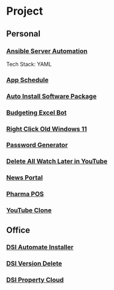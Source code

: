 # Project

## Personal

### [Ansible Server Automation](https://github.com/adzhanfarhan08/ansible-ubuntu-server-setup)

Tech Stack: YAML

### [App Schedule](https://github.com/adzhanfarhan08/schedule)

### [Auto Install Software Package](https://github.com/adzhanfarhan08/auto-install-software-package)

### [Budgeting Excel Bot](https://github.com/adzhanfarhan08/budgeting-excel-bot)

### [Right Click Old Windows 11](https://github.com/adzhanfarhan08/right-click-old-windows-11)

### [Password Generator](https://github.com/adzhanfarhan08/password-generator)

### [Delete All Watch Later in YouTube](https://github.com/adzhanfarhan08/delete-all-watch-later-in-youtube)

### [News Portal](https://github.com/adzhanfarhan08/news-portal)

### [Pharma POS](https://github.com/adzhanfarhan08/pharma-pos)

### [YouTube Clone](https://github.com/adzhanfarhan08/youtube-clone)

## Office

### [DSI Automate Installer](https://github.com/adzhanfarhan08/dsi-automate-installer)

### [DSI Version Delete](https://github.com/adzhanfarhan08/dsi-version-checking-delete)

### [DSI Property Cloud](https://github.com/adzhanfarhan08/dsi-property-cloud)
